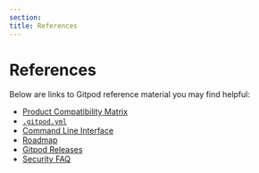 ```yaml
---
section:
title: References
---
```


<script context="module">
  export const prerender = true;
</script>

# References

Below are links to Gitpod reference material you may find helpful:

-   [Product Compatibility Matrix](/docs/references/compatibility?user)
-   [`.gitpod.yml`](/docs/references/gitpod-yml)
-   [Command Line Interface](/docs/references/gitpod-cli)
-   [Roadmap](/docs/help/public-roadmap)
-   [Gitpod Releases](/docs/help/public-roadmap/release-cycle)
-   [Security FAQ](/docs/references/security/faq)
